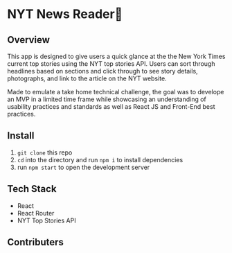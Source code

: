
# NYT News Reader🗽

## Overview

This app is designed to give users a quick glance at the the New York Times current top stories using the NYT top stories API. Users can sort through headlines based on sections and click through to see story details, photographs, and link to the article on the NYT website.

Made to emulate a take home technical challenge, the goal was to develope an MVP in a limited time frame while showcasing an understanding of usability practices and standards as well as React JS and Front-End best practices.

## Install

1. `git clone` this repo
2. `cd` into the directory and run `npm i` to install dependencies
3. run `npm start` to open the development server

## Tech Stack

- React
- React Router
- NYT Top Stories API

## Contributers
